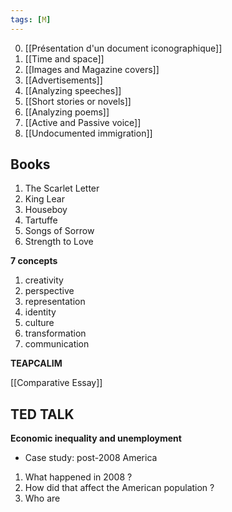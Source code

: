 ```yaml
---
tags: [M] 
---
```

0. [[Présentation d'un document iconographique]]
1. [[Time and space]]
2. [[Images and Magazine covers]]
3. [[Advertisements]]
4. [[Analyzing speeches]]
5. [[Short stories or novels]]
6. [[Analyzing poems]]
7. [[Active and Passive voice]]
8. [[Undocumented immigration]]

## Books
1. The Scarlet Letter
2. King Lear
3. Houseboy
4. Tartuffe
5. Songs of Sorrow
6. Strength to Love

**7 concepts**
1. creativity
2. perspective
3. representation
4. identity
5. culture
6. transformation
7. communication

**TEAPCALIM**

[[Comparative Essay]]


## TED TALK
**Economic inequality and unemployment**
- Case study: post-2008 America

1. What happened in 2008 ?
2. How did that affect the American population ?
3. Who are